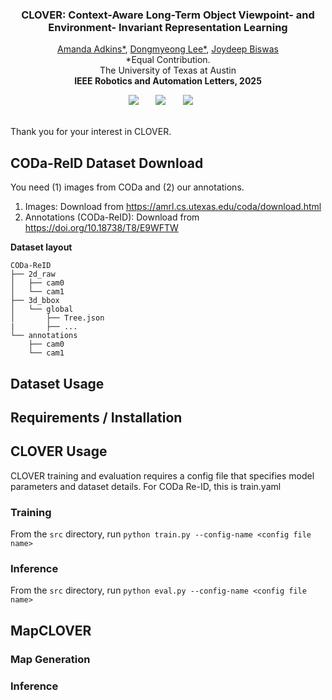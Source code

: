 <h3 align="center"><strong>CLOVER: Context-Aware Long-Term Object Viewpoint- and Environment- Invariant Representation Learning</strong></h3>

  <p align="center">
    <a href="https://mandi1267.github.io">Amanda Adkins*</a>,
    <a href="">Dongmyeong Lee*</a>,
    <a href="https://www.joydeepb.com">Joydeep Biswas</a>
    <br>
    *Equal Contribution.
    <br>
    The University of Texas at Austin
    <br>
    <b>IEEE Robotics and Automation Letters, 2025</b>

</p>

<div align="center">
 <a href='https://arxiv.org/abs/2407.09718'><img src='https://img.shields.io/badge/Paper-arXiv-red'></a> &nbsp;&nbsp;&nbsp;&nbsp;&nbsp;
 <!-- <a href='TODO website'><img src='https://img.shields.io/badge/Project-Page-orange'></a> &nbsp;&nbsp;&nbsp;&nbsp;&nbsp; -->
 <a href='https://youtu.be/Pz_u3ORTIWc'><img src='https://img.shields.io/badge/YouTube-Video-yellow'></a> &nbsp;&nbsp;&nbsp;&nbsp;&nbsp;
 <a href='https://github.com/ut-amrl/clover/tree/master?tab=MIT-1-ov-file'><img src='https://img.shields.io/badge/License-MIT-green'></a> &nbsp;&nbsp;&nbsp;&nbsp;&nbsp;
 <br>
 <br>
</div>



Thank you for your interest in CLOVER. 


## CODa-ReID Dataset Download
You need (1) images from CODa and (2) our annotations.
1. Images: Download from https://amrl.cs.utexas.edu/coda/download.html
2. Annotations (CODa-ReID): Download from https://doi.org/10.18738/T8/E9WFTW

**Dataset layout**
```
CODa-ReID
├── 2d_raw
│   ├── cam0
│   └── cam1
├── 3d_bbox
│   └── global
│       ├── Tree.json
|       ├── ...
└── annotations
    ├── cam0
    └── cam1
```



## Dataset Usage


## Requirements / Installation


## CLOVER Usage

CLOVER training and evaluation requires a config file that specifies model parameters and dataset details. 
For CODa Re-ID, this is train.yaml


### Training

From the `src` directory, run ```python train.py --config-name <config file name>```


### Inference
From the `src` directory, run ```python eval.py --config-name <config file name>```

## MapCLOVER

### Map Generation


### Inference

